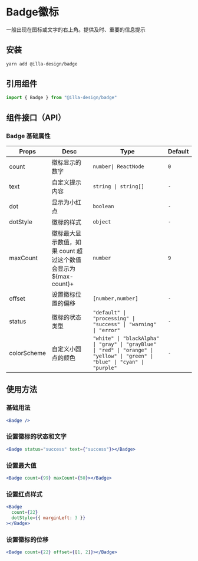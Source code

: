 # Badge徽标

一般出现在图标或文字的右上角。提供及时、重要的信息提示

## 安装

```bash
yarn add @illa-design/badge
```

## 引用组件

```jsx
import { Badge } from "@illa-design/badge"
```

## 组件接口（API）

### Badge 基础属性

| Props       | Desc                                                         | Type                                                         | Default |
| ----------- | ------------------------------------------------------------ | ------------------------------------------------------------ | ------- |
| count       | 徽标显示的数字                                               | `number\| ReactNode `                                        | `0`     |
| text        | 自定义提示内容                                               | `string \| string[]`                                         | `-`     |
| dot         | 显示为小红点                                                 | `boolean`                                                    | `-`     |
| dotStyle    | 徽标的样式                                                   | `object`                                                     | `-`     |
| maxCount    | 徽标最大显示数值，如果 count 超过这个数值会显示为 ${max-count}+ | `number `                                                    | `9`     |
| offset      | 设置徽标位置的偏移                                           | `[number,number]`                                            | `-`     |
| status      | 徽标的状态类型                                               | `"default" \| "processing" \| "success" \| "warning" \| "error" ` | `-`     |
| colorScheme | 自定义小圆点的颜色                                           | `"white" \| "blackAlpha" \| "gray" \| "grayBlue" \| "red" \| "orange" \| "yellow" \| "green" \| "blue" \| "cyan" \| "purple" ` | `-`     |

## 使用方法

### 基础用法

```jsx
<Badge />
```

### 设置徽标的状态和文字

```jsx
<Badge status="success" text={"success"}></Badge>
```

### 设置最大值 

```jsx
<Badge count={99} maxCount={50}></Badge>
```

### 设置红点样式

```jsx
<Badge
  count={22}
  dotStyle={{ marginLeft: 3 }}
></Badge>
```

### 设置徽标的位移

```jsx
<Badge count={22} offset={[1, 2]}></Badge>
```
